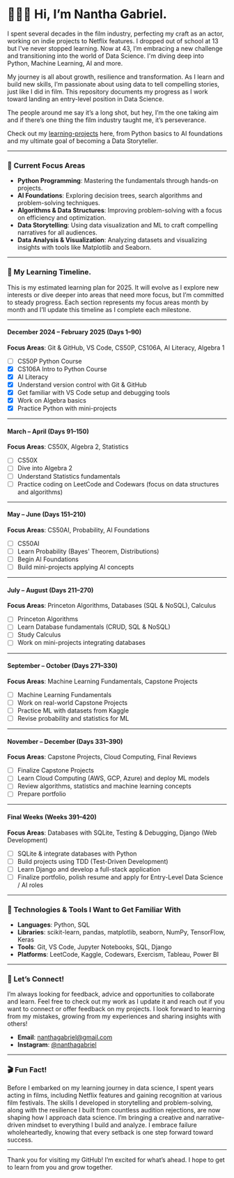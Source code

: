 # 🙋🏾‍♂️ Hi, I’m Nantha Gabriel.

I spent several decades in the film industry, perfecting my craft as an actor, working on indie projects to Netflix features. I dropped out of school at 13 but I've never stopped learning. Now at 43, I’m embracing a new challenge and transitioning into the world of Data Science. I'm diving deep into Python, Machine Learning, AI and more.

My journey is all about growth, resilience and transformation. As I learn and build new skills, I’m passionate about using data to tell compelling stories, just like I did in film. This repository documents my progress as I work toward landing an entry-level position in Data Science. 

The people around me say it’s a long shot, but hey, I’m the one taking aim and if there’s one thing the film industry taught me, it’s perseverance.

Check out my [learning-projects](https://github.com/nanthagabriel/learning-projects/tree/learning_projects) here, from Python basics to AI foundations and my ultimate goal of becoming a Data Storyteller.

---

### 🤖 Current Focus Areas

- **Python Programming**: Mastering the fundamentals through hands-on projects.  
- **AI Foundations**: Exploring decision trees, search algorithms and problem-solving techniques.  
- **Algorithms & Data Structures**: Improving problem-solving with a focus on efficiency and optimization.  
- **Data Storytelling**: Using data visualization and ML to craft compelling narratives for all audiences.  
- **Data Analysis & Visualization**: Analyzing datasets and visualizing insights with tools like Matplotlib and Seaborn.


---

### 📅 My Learning Timeline. 
This is my estimated learning plan for 2025. It will evolve as I explore new interests or dive deeper into areas that need more focus, but I’m committed to steady progress. Each section represents my focus areas month by month and I’ll update this timeline as I complete each milestone.

---

#### **December 2024 – February 2025 (Days 1–90)**  
**Focus Areas**: Git & GitHub, VS Code, CS50P, CS106A, AI Literacy, Algebra 1  
- [ ] CS50P Python Course  
- [x] CS106A Intro to Python Course  
- [x] AI Literacy  
- [x] Understand version control with Git & GitHub  
- [x] Get familiar with VS Code setup and debugging tools  
- [x] Work on Algebra basics  
- [x] Practice Python with mini-projects  

---

#### **March – April (Days 91–150)**  
**Focus Areas**: CS50X, Algebra 2, Statistics  
- [ ] CS50X  
- [ ] Dive into Algebra 2  
- [ ] Understand Statistics fundamentals  
- [ ] Practice coding on LeetCode and Codewars (focus on data structures and algorithms)  

---

#### **May – June (Days 151–210)**  
**Focus Areas**: CS50AI, Probability, AI Foundations  
- [ ] CS50AI  
- [ ] Learn Probability (Bayes' Theorem, Distributions)  
- [ ] Begin AI Foundations  
- [ ] Build mini-projects applying AI concepts  

---

#### **July – August (Days 211–270)**  
**Focus Areas**: Princeton Algorithms, Databases (SQL & NoSQL), Calculus  
- [ ] Princeton Algorithms  
- [ ] Learn Database fundamentals (CRUD, SQL & NoSQL)  
- [ ] Study Calculus  
- [ ] Work on mini-projects integrating databases  

---

#### **September – October (Days 271–330)**  
**Focus Areas**: Machine Learning Fundamentals, Capstone Projects  
- [ ] Machine Learning Fundamentals  
- [ ] Work on real-world Capstone Projects  
- [ ] Practice ML with datasets from Kaggle  
- [ ] Revise probability and statistics for ML  

---

#### **November – December (Days 331–390)**  
**Focus Areas**: Capstone Projects, Cloud Computing, Final Reviews  
- [ ] Finalize Capstone Projects  
- [ ] Learn Cloud Computing (AWS, GCP, Azure) and deploy ML models  
- [ ] Review algorithms, statistics and machine learning concepts  
- [ ] Prepare portfolio   

---

#### **Final Weeks (Weeks 391–420)**  
**Focus Areas**: Databases with SQLite, Testing & Debugging, Django (Web Development)  
- [ ] SQLite & integrate databases with Python  
- [ ] Build projects using TDD (Test-Driven Development)  
- [ ] Learn Django and develop a full-stack application  
- [ ] Finalize portfolio, polish resume and apply for Entry-Level Data Science / AI roles  

---

### 🔧 Technologies & Tools I Want to Get Familiar With

- **Languages**: Python, SQL  
- **Libraries**: scikit-learn, pandas, matplotlib, seaborn, NumPy, TensorFlow, Keras  
- **Tools**: Git, VS Code, Jupyter Notebooks, SQL, Django  
- **Platforms**: LeetCode, Kaggle, Codewars, Exercism, Tableau, Power BI

---

### 💬 Let’s Connect!

I’m always looking for feedback, advice and opportunities to collaborate and learn. Feel free to check out my work as I update it and reach out if you want to connect or offer feedback on my projects. I look forward to learning from my mistakes, growing from my experiences and sharing insights with others!

- **Email**: [nanthagabriel@gmail.com](mailto:nanthagabriel@gmail.com)  
- **Instagram**: [@nanthagabriel](https://www.instagram.com/nanthagabriel/)

---

### 🎬 Fun Fact!

Before I embarked on my learning journey in data science, I spent years acting in films, including Netflix features and gaining recognition at various film festivals. The skills I developed in storytelling and problem-solving, along with the resilience I built from countless audition rejections, are now shaping how I approach data science. I’m bringing a creative and narrative-driven mindset to everything I build and analyze. I embrace failure wholeheartedly, knowing that every setback is one step forward toward success.

---

Thank you for visiting my GitHub! 
I’m excited for what’s ahead. 
I hope to get to learn from you and grow together.
